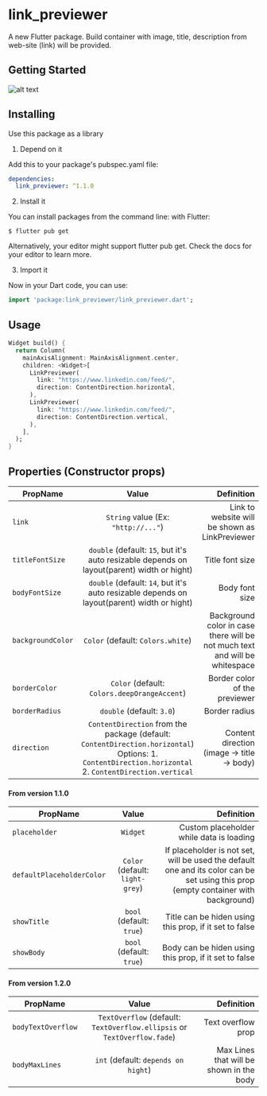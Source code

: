 # link_previewer

A new Flutter package. Build container with image, title, description from web-site (link) will be provided.

## Getting Started

![alt text](https://github.com/dmlapteacru/flutter-link-previewer/blob/master/images/link_preview.PNG)

## Installing 
Use this package as a library
1. Depend on it

Add this to your package's pubspec.yaml file:


```yaml
dependencies:
  link_previewer: ^1.1.0
```

2. Install it

You can install packages from the command line:
with Flutter:

```
$ flutter pub get
```

Alternatively, your editor might support flutter pub get. Check the docs for your editor to learn more.

3. Import it

Now in your Dart code, you can use:

```dart
import 'package:link_previewer/link_previewer.dart';
```

## Usage

```dart
Widget build() {
  return Column(
    mainAxisAlignment: MainAxisAlignment.center,
    children: <Widget>[
      LinkPreviewer(
        link: "https://www.linkedin.com/feed/",
        direction: ContentDirection.horizontal,
      ),
      LinkPreviewer(
        link: "https://www.linkedin.com/feed/",
        direction: ContentDirection.vertical,
      ),
    ],
  );
}
```

## Properties (Constructor props)
| PropName      | Value         | Definition  |
| ------------- |:-------------:| -----:|
| `link`          | `String` value (Ex: `"http://..."`) | Link to website will be shown as LinkPreviewer |
| `titleFontSize`      | `double` (default: `15`, but it's auto resizable depends on layout(parent) width or hight)    |  Title font size  |
| `bodyFontSize` | `double` (default: `14`, but it's auto resizable depends on layout(parent) width or hight)   |    Body font size |
| `backgroundColor` | `Color` (default: `Colors.white`) | Background color in case there will be not much text and will be whitespace |
| `borderColor` | `Color` (default: `Colors.deepOrangeAccent`) | Border color of the previewer |
| `borderRadius` | `double` (default: `3.0`) | Border radius |
| `direction` | `ContentDirection` from the package (default: `ContentDirection.horizontal`)                                            Options: 1. `ContentDirection.horizontal` 2. `ContentDirection.vertical` | Content direction (image -> title -> body) |

#### From version 1.1.0
| PropName  | Value | Definition |
| --------- |:-----:| ----------:|
| `placeholder` | `Widget` | Custom placeholder while data is loading |
| `defaultPlaceholderColor` | `Color` (default: `light-grey`) | If placeholder is not set, will be used the default one and its color can be set using this prop (empty container with background) |
| `showTitle` | `bool` (default: `true`) | Title can be hiden using this prop, if it set to false |
| `showBody` | `bool` (default: `true`) | Body can be hiden using this prop, if it set to false |

#### From version 1.2.0
| PropName  | Value | Definition |
| --------- |:-----:| ----------:|
| `bodyTextOverflow` | `TextOverflow` (default: `TextOverflow.ellipsis` or `TextOverflow.fade`) | Text overflow prop |
| `bodyMaxLines` | `int` (default: `depends on hight`) | Max Lines that will be shown in the body |
